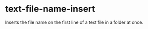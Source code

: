 # text-file-name-insert
Inserts the file name on the first line of a text file in a folder at once.
